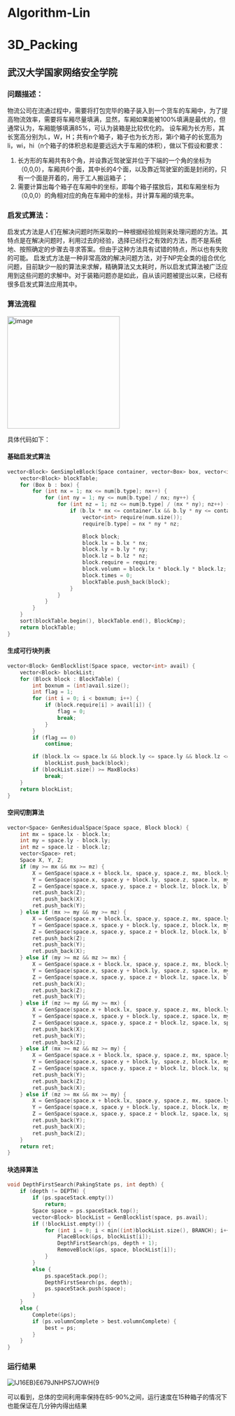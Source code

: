 # Algorithm-Lin
# 3D_Packing
## 武汉大学国家网络安全学院
### 问题描述：
物流公司在流通过程中，需要将打包完毕的箱子装入到一个货车的车厢中，为了提高物流效率，需要将车厢尽量填满，显然，车厢如果能被100%填满是最优的，但通常认为，车厢能够填满85%，可认为装箱是比较优化的。
设车厢为长方形，其长宽高分别为L，W，H；共有n个箱子，箱子也为长方形，第i个箱子的长宽高为li，wi，hi（n个箱子的体积总和是要远远大于车厢的体积），做以下假设和要求：
1. 长方形的车厢共有8个角，并设靠近驾驶室并位于下端的一个角的坐标为（0,0,0），车厢共6个面，其中长的4个面，以及靠近驾驶室的面是封闭的，只有一个面是开着的，用于工人搬运箱子；
2. 需要计算出每个箱子在车厢中的坐标，即每个箱子摆放后，其和车厢坐标为（0,0,0）的角相对应的角在车厢中的坐标，并计算车厢的填充率。
### 启发式算法：
启发式方法是人们在解决问题时所采取的一种根据经验规则来处理问题的方法。其特点是在解决问题时，利用过去的经验，选择已经行之有效的方法，而不是系统地、按照确定的步骤去寻求答案。但由于这种方法具有试错的特点，所以也有失败的可能。
启发式方法是一种非常高效的解决问题方法，对于NP完全类的组合优化问题，目前缺少一般的算法来求解，精确算法又太耗时，所以启发式算法被广泛应用到这些问题的求解中。对于装箱问题亦是如此，自从该问题被提出以来，已经有很多启发式算法应用其中。
### 算法流程
<img width="257" alt="image" src="https://user-images.githubusercontent.com/72080671/210927333-6317df6d-2419-40ed-9c4f-ecd794d65893.png">

具体代码如下：
#### 基础启发式算法
```cpp
vector<Block> GenSimpleBlock(Space container, vector<Box> box, vector<int> num) {
	vector<Block> blockTable;
	for (Box b : box) {
		for (int nx = 1; nx <= num[b.type]; nx++) {
			for (int ny = 1; ny <= num[b.type] / nx; ny++) {
				for (int nz = 1; nz <= num[b.type] / (nx * ny); nz++) {
					if (b.lx * nx <= container.lx && b.ly * ny <= container.ly && b.lz * nz <= container.lz) {
						vector<int> require(num.size());
						require[b.type] = nx * ny * nz;

						Block block;
						block.lx = b.lx * nx;
						block.ly = b.ly * ny;
						block.lz = b.lz * nz;
						block.require = require;
						block.volumn = block.lx * block.ly * block.lz;
						block.times = 0;
						blockTable.push_back(block);
					}
				}
			}
		}
	}
	sort(blockTable.begin(), blockTable.end(), BlockCmp);
	return blockTable;
}
```
#### 生成可行块列表
```cpp
vector<Block> GenBlocklist(Space space, vector<int> avail) {
	vector<Block> blockList;
	for (Block block : BlockTable) {
		int boxnum = (int)avail.size();
		int flag = 1;
		for (int i = 0; i < boxnum; i++) {
			if (block.require[i] > avail[i]) {
				flag = 0;
				break;
			}
		}
		if (flag == 0)
			continue;

		if (block.lx <= space.lx && block.ly <= space.ly && block.lz <= space.lz)
			blockList.push_back(block);
		if (blockList.size() >= MaxBlocks)
			break;
	}
	return blockList;
}
```
#### 空间切割算法
```cpp
vector<Space> GenResidualSpace(Space space, Block block) {
	int mx = space.lx - block.lx;
	int my = space.ly - block.ly;
	int mz = space.lz - block.lz;
	vector<Space> ret;
	Space X, Y, Z;
	if (my >= mx && mx >= mz) {
		X = GenSpace(space.x + block.lx, space.y, space.z, mx, block.ly, space.lz);
		Y = GenSpace(space.x, space.y + block.ly, space.z, space.lx, my, space.lz);
		Z = GenSpace(space.x, space.y, space.z + block.lz, block.lx, block.ly, mz);
		ret.push_back(Z);
		ret.push_back(X);
		ret.push_back(Y);
	} else if (mx >= my && my >= mz) {
		X = GenSpace(space.x + block.lx, space.y, space.z, mx, space.ly, space.lz);
		Y = GenSpace(space.x, space.y + block.ly, space.z, block.lx, my, space.lz);
		Z = GenSpace(space.x, space.y, space.z + block.lz, block.lx, block.ly, mz);
		ret.push_back(Z);
		ret.push_back(Y);
		ret.push_back(X);	
	} else if (my >= mz && mz >= mx) {
		X = GenSpace(space.x + block.lx, space.y, space.z, mx, block.ly, block.lz);
		Y = GenSpace(space.x, space.y + block.ly, space.z, space.lx, my, space.lz);
		Z = GenSpace(space.x, space.y, space.z + block.lz, space.lx, block.ly, mz);
		ret.push_back(X);
		ret.push_back(Z);
		ret.push_back(Y);		
	} else if (mz >= my && my >= mx) {
		X = GenSpace(space.x + block.lx, space.y, space.z, mx, block.ly, block.lz);
		Y = GenSpace(space.x, space.y + block.ly, space.z, space.lx, my, block.lz);
		Z = GenSpace(space.x, space.y, space.z + block.lz, space.lx, space.ly, mz);
		ret.push_back(X);
		ret.push_back(Y);
		ret.push_back(Z);	
	} else if (mx >= mz && mz >= my) {
		X = GenSpace(space.x + block.lx, space.y, space.z, mx, space.ly, space.lz);
		Y = GenSpace(space.x, space.y + block.ly, space.z, block.lx, my, block.lz);
		Z = GenSpace(space.x, space.y, space.z + block.lz, block.lx, space.ly, mz);
		ret.push_back(Y);
		ret.push_back(Z);
		ret.push_back(X);
	} else if (mz >= mx && mx >= my) {
		X = GenSpace(space.x + block.lx, space.y, space.z, mx, space.ly, block.lz);
		Y = GenSpace(space.x, space.y + block.ly, space.z, block.lx, my, block.lz);
		Z = GenSpace(space.x, space.y, space.z + block.lz, space.lx, space.ly, mz);
		ret.push_back(Y);
		ret.push_back(X);
		ret.push_back(Z);	
	}
	return ret;
}
```
#### 块选择算法
```cpp
void DepthFirstSearch(PakingState ps, int depth) {
	if (depth != DEPTH) {
		if (ps.spaceStack.empty())
			return;
		Space space = ps.spaceStack.top();
		vector<Block> blockList = GenBlocklist(space, ps.avail);
		if (!blockList.empty()) {
			for (int i = 0; i < min((int)blockList.size(), BRANCH); i++) {
				PlaceBlock(&ps, blockList[i]);
				DepthFirstSearch(ps, depth + 1);
				RemoveBlock(&ps, space, blockList[i]);
			}
		}
		else {
			ps.spaceStack.pop();
			DepthFirstSearch(ps, depth);
			ps.spaceStack.push(space);
		}
	}
	else {
		Complete(&ps);
		if (ps.volumnComplete > best.volumnComplete) {
			best = ps;
		}
	}
}
```
### 运行结果
![IJ16EB}E679JNHPS7JOWH{9](https://user-images.githubusercontent.com/72080671/210928261-f1852476-e030-433e-a972-f88d9d261a04.png)

可以看到，总体的空间利用率保持在85-90%之间，运行速度在15种箱子的情况下也能保证在几分钟内得出结果
